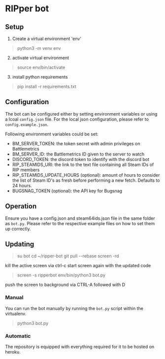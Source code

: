 # RIPper bot

## Setup

1. Create a virtual environment 'env'

> python3 -m venv env

2. activate virtual environment

> source env/bin/activate

3. install python requirements

> pip install -r requirements.txt

## Configuration

The bot can be configured either by setting environment variables or using a lcoal `config.json` file. For the local json configuration, please refer to `config.example.json`.

Following environment variables could be set:
- BM_SERVER_TOKEN: the token secret with admin privileges on Battlemetrics
- BM_SERVER_ID: the Battlemetrics ID given to the server to watch
- DISCORD_TOKEN: the discord token to identify with the discord bot
- RIP_STEAMIDS_URI: the link to the text file containing all Steam IDs of RIP members
- RIP_STEAMIDS_UPDATE_HOURS (optional): amount of hours to consider the list of Steam ID's as fresh before performing a new fetch. Defaults to 24 hours.
- BUGSNAG_TOKEN (optional): the API key for Bugsnag

## Operation

Ensure you have a config.json and steam64ids.json file in the same folder as `bot.py`. Please refer to the respective example files on how to set them up correctly.

## Updating

> su bot
> cd ~/ripper-bot
> git pull --rebase
> screen -rd

kill the active screen via ctrl-c
start screen again with the updated code

> screen -s ripperbot env/bin/python3 bot.py

push the screen to background via CTRL-A followed with D

### Manual

You can run the bot manually by running the `bot.py` script within the virtualenv.

> python3 bot.py


### Automatic

The repository is equipped with everything required for it to be hosted on heroku.
